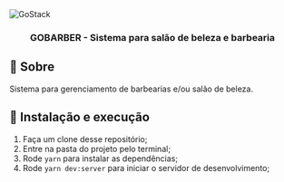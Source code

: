 <img alt="GoStack" src="https://storage.googleapis.com/golden-wind/bootcamp-gostack/header-desafios.png" />

<h3 align="center">
  GOBARBER - Sistema para salão de beleza e barbearia
</h3>

## :rocket: Sobre

Sistema para gerenciamento de barbearias e/ou salão de beleza.

## 🚀 Instalação e execução

1. Faça um clone desse repositório;
2. Entre na pasta do projeto pelo terminal;
3. Rode `yarn` para instalar as dependências;
4. Rode `yarn dev:server` para iniciar o servidor de desenvolvimento;
